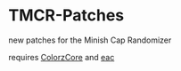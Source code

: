 # TMCR-Patches
new patches for the Minish Cap Randomizer

requires [ColorzCore](https://github.com/FireEmblemUniverse/ColorzCore/blob/master/ColorzCore/bin/Release/ColorzCore.exe) and [eac](https://gitlab.com/henny022/eac)
